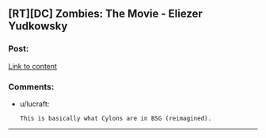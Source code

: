 ## [RT][DC] Zombies: The Movie - Eliezer Yudkowsky

### Post:

[Link to content](http://lesswrong.com/lw/pn/zombies_the_movie/)

### Comments:

- u/lucraft:
  ```
  This is basically what Cylons are in BSG (reimagined).
  ```

---

